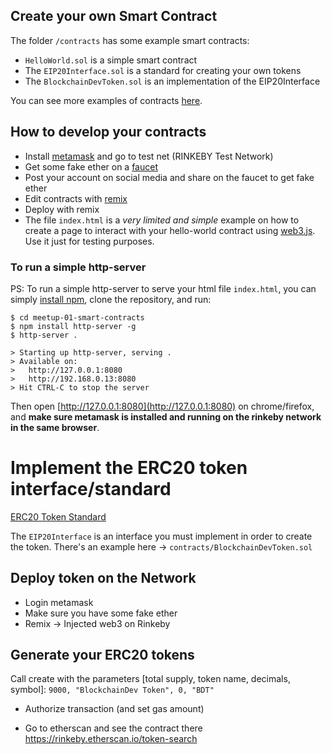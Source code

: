 Create your own Smart Contract
----------------------------------

The folder `/contracts` has some example smart contracts:
- `HelloWorld.sol` is a simple smart contract
- The `EIP20Interface.sol` is a standard for creating your own tokens
- The `BlockchainDevToken.sol` is an implementation of the EIP20Interface

You can see more examples of contracts [here](https://github.com/ConsenSys/Tokens).

## How to develop your contracts

- Install [metamask](metamask.io) and go to test net (RINKEBY Test Network)
- Get some fake ether on a [faucet](https://faucet.rinkeby.io/)
- Post your account on social media and share on the faucet to get fake ether
- Edit contracts with [remix](http://remix.ethereum.org)
- Deploy with remix
- The file `index.html` is a *very limited and simple* example on how to create a page to interact with your hello-world contract using [web3.js](https://github.com/ethereum/web3.js/). Use it just for testing purposes.


### To run a simple http-server
PS: To run a simple http-server to serve your html file `index.html`, you can simply [install npm](https://treehouse.github.io/installation-guides/mac/node-mac.html), clone the repository, and run:
```
$ cd meetup-01-smart-contracts
$ npm install http-server -g
$ http-server .

> Starting up http-server, serving .
> Available on:
>   http://127.0.0.1:8080
>   http://192.168.0.13:8080
> Hit CTRL-C to stop the server
```

Then open [http://127.0.0.1:8080](http://127.0.0.1:8080) on chrome/firefox, and **make sure metamask is installed and running on the rinkeby network in the same browser**.

# Implement the ERC20 token interface/standard

[ERC20 Token Standard](https://theethereum.wiki/w/index.php/ERC20_Token_Standard)

The `EIP20Interface` is an interface you must implement in order to create the token. There's an example here -> `contracts/BlockchainDevToken.sol`

## Deploy token on the Network

- Login metamask
- Make sure you have some fake ether
- Remix -> Injected web3 on Rinkeby

## Generate your ERC20 tokens

Call create with the parameters [total supply, token name, decimals, symbol]:
`9000, "BlockchainDev Token", 0, "BDT"`

- Authorize transaction (and set gas amount)

- Go to etherscan and see the contract there
https://rinkeby.etherscan.io/token-search
